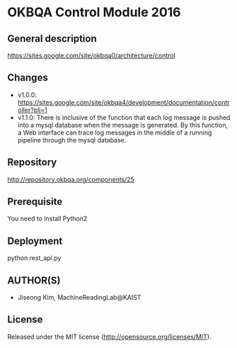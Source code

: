 OKBQA Control Module 2016
=====================================

General description
-----
https://sites.google.com/site/okbqa0/architecture/control

Changes
-----
* v1.0.0: https://sites.google.com/site/okbqa4/development/documentation/controller?pli=1
* v1.1.0: There is inclusive of the function that each log message is pushed into a mysql database when the message is generated. By this function, a Web interface can trace log messages in the middle of a running pipeline through the mysql database.

Repository
-----
http://repository.okbqa.org/components/25

Prerequisite
-----
You need to install Python2

Deployment
-----
python rest_api.py

AUTHOR(S)
---------
* Jiseong Kim, MachineReadingLab@KAIST

License
-------
Released under the MIT license (http://opensource.org/licenses/MIT).